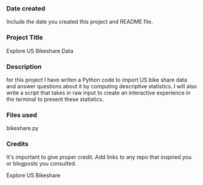 ### Date created
Include the date you created this project and README file.

### Project Title
Explore US Bikeshare Data

### Description
for this project I have writen a Python code to import US bike share data and answer  questions about it by computing descriptive statistics. I will also write a script that takes in raw input to create an interactive experience in the terminal to present these statistics.


### Files used
bikeshare.py 

### Credits
It's important to give proper credit. Add links to any repo that inspired you or blogposts you consulted.


Explore US Bikeshare

